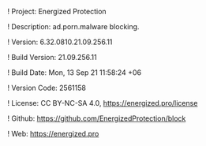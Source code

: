 ! Project: Energized Protection

! Description: ad.porn.malware blocking.

! Version: 6.32.0810.21.09.256.11

! Build Version: 21.09.256.11

! Build Date: Mon, 13 Sep 21 11:58:24 +06

! Version Code: 2561158

! License: CC BY-NC-SA 4.0, https://energized.pro/license

! Github: https://github.com/EnergizedProtection/block

! Web: https://energized.pro
